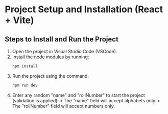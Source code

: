 
# Project Setup and Installation (React + Vite)

## Steps to Install and Run the Project

1. Open the project in Visual Studio Code (VSCode).
2. Install the node modules by running:
   ```bash
   npm install
3. Run the project using the command:
   ```bash
   npm run dev
4. Enter any random "name" and "rollNumber" to start the project (validation is applied):
    • The "name" field will accept alphabets only.
    • The "rollNumber" field will accept numbers only.